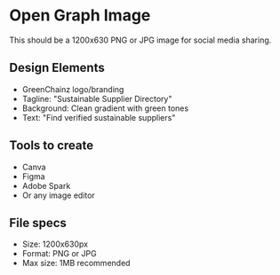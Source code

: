 # Open Graph Image

This should be a 1200x630 PNG or JPG image for social media sharing.

## Design Elements

- GreenChainz logo/branding
- Tagline: "Sustainable Supplier Directory"
- Background: Clean gradient with green tones
- Text: "Find verified sustainable suppliers"

## Tools to create

- Canva
- Figma
- Adobe Spark
- Or any image editor

## File specs

- Size: 1200x630px
- Format: PNG or JPG
- Max size: 1MB recommended